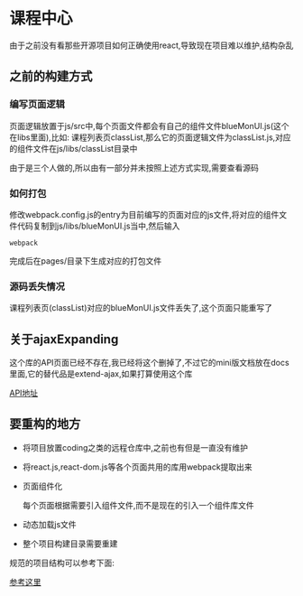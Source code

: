 # 课程中心

由于之前没有看那些开源项目如何正确使用react,导致现在项目难以维护,结构杂乱

## 之前的构建方式

### 编写页面逻辑

页面逻辑放置于js/src中,每个页面文件都会有自己的组件文件blueMonUI.js(这个在libs里面),比如:
课程列表页classList,那么它的页面逻辑文件为classList.js,对应的组件文件在js/libs/classList目录中

由于是三个人做的,所以由有一部分并未按照上述方式实现,需要查看源码

### 如何打包

修改webpack.config.js的entry为目前编写的页面对应的js文件,将对应的组件文件代码复制到js/libs/blueMonUI.js当中,然后输入
```
webpack
```
完成后在pages/目录下生成对应的打包文件

### 源码丢失情况

课程列表页(classList)对应的blueMonUI.js文件丢失了,这个页面只能重写了
## 关于ajaxExpanding

这个库的API页面已经不存在,我已经将这个删掉了,不过它的mini版文档放在docs里面,它的替代品是extend-ajax,如果打算使用这个库

[API地址](https://github.com/YuChenLi923/extend-ajax)

## 要重构的地方

- 将项目放置coding之类的远程仓库中,之前也有但是一直没有维护

- 将react.js,react-dom.js等各个页面共用的库用webpack提取出来

- 页面组件化

   每个页面根据需要引入组件文件,而不是现在的引入一个组件库文件

- 动态加载js文件

- 整个项目构建目录需要重建

规范的项目结构可以参考下面:

[参考这里](https://github.com/YuChenLi923/yc-blog)
